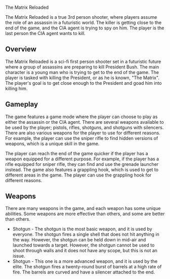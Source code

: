 The Matrix Reloaded

The Matrix Reloaded is a true 3rd person shooter, where players assume the role of an assassin in a futuristic world. The killer is getting close to the end of the game, and the CIA agent is trying to spy on him. The player is the last person the CIA agent wants to kill.

## Overview

The Matrix Reloaded is a sci-fi first person shooter set in a futuristic future where a group of assassins are preparing to kill President Bush. The main character is a young man who is trying to get to the end of the game. The player is tasked with killing the President, or as he is known, "The Matrix". The player's goal is to get close enough to the President and goad him into killing him.

## Gameplay

The game features a game mode where the player can choose to play as either the assassin or the CIA agent. There are several weapons available to be used by the player; pistols, rifles, shotguns, and shotguns with silencers. There are also various weapons for the player to use for different reasons. For example, the player can use the sniper rifle to find hidden versions of weapons, which is a unique skill in the game.

The player can reach the end of the game quicker if the player has a weapon equipped for a different purpose. For example, if the player has a rifle equipped for sniper rifle, they can find and use the grenade launcher instead. The game also features a grappling hook, which is used to get to different areas in the game. The player can use the grappling hook for different reasons.

## Weapons

There are many weapons in the game, and each weapon has some unique abilities. Some weapons are more effective than others, and some are better than others.

*   Shotgun - The shotgun is the most basic weapon, and it is used by everyone. The shotgun fires a single shell that does not hit anything in the way. However, the shotgun can be held down in mid-air and launched towards a target. However, the shotgun cannot be used to shoot through walls and it does not have any scope, but this is not an issue.
*   Shotgun - This one is a more advanced weapon, and it is used by the elite. The shotgun fires a twenty-round burst of barrels at a high rate of fire. The barrels are curved and have a silencer attached to the end.